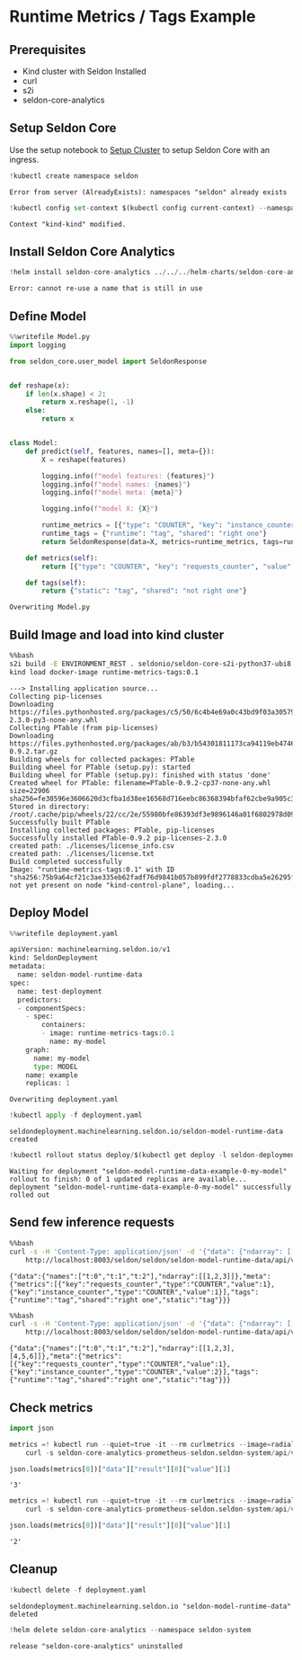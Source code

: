 # Runtime Metrics / Tags Example


## Prerequisites

 * Kind cluster with Seldon Installed
 * curl
 * s2i
 * seldon-core-analytics

 
## Setup Seldon Core

Use the setup notebook to [Setup Cluster](https://docs.seldon.io/projects/seldon-core/en/latest/examples/seldon_core_setup.html) to setup Seldon Core with an ingress.


```python
!kubectl create namespace seldon
```

    Error from server (AlreadyExists): namespaces "seldon" already exists



```python
!kubectl config set-context $(kubectl config current-context) --namespace=seldon
```

    Context "kind-kind" modified.


## Install Seldon Core Analytics


```python
!helm install seldon-core-analytics ../../../helm-charts/seldon-core-analytics -n seldon-system --wait
```

    Error: cannot re-use a name that is still in use


## Define Model


```python
%%writefile Model.py
import logging

from seldon_core.user_model import SeldonResponse


def reshape(x):
    if len(x.shape) < 2:
        return x.reshape(1, -1)
    else:
        return x


class Model:
    def predict(self, features, names=[], meta={}):
        X = reshape(features)

        logging.info(f"model features: {features}")
        logging.info(f"model names: {names}")
        logging.info(f"model meta: {meta}")

        logging.info(f"model X: {X}")

        runtime_metrics = [{"type": "COUNTER", "key": "instance_counter", "value": len(X)}]
        runtime_tags = {"runtime": "tag", "shared": "right one"}
        return SeldonResponse(data=X, metrics=runtime_metrics, tags=runtime_tags)

    def metrics(self):
        return [{"type": "COUNTER", "key": "requests_counter", "value": 1}]

    def tags(self):
        return {"static": "tag", "shared": "not right one"}      
```

    Overwriting Model.py


## Build Image and load into kind cluster


```bash
%%bash
s2i build -E ENVIRONMENT_REST . seldonio/seldon-core-s2i-python37-ubi8:1.7.0-dev runtime-metrics-tags:0.1
kind load docker-image runtime-metrics-tags:0.1
```

    ---> Installing application source...
    Collecting pip-licenses
    Downloading https://files.pythonhosted.org/packages/c5/50/6c4b4e69a0c43bd9f03a30579695093062ba72da4e3e4026cd2144dbcc71/pip_licenses-2.3.0-py3-none-any.whl
    Collecting PTable (from pip-licenses)
    Downloading https://files.pythonhosted.org/packages/ab/b3/b54301811173ca94119eb474634f120a49cd370f257d1aae5a4abaf12729/PTable-0.9.2.tar.gz
    Building wheels for collected packages: PTable
    Building wheel for PTable (setup.py): started
    Building wheel for PTable (setup.py): finished with status 'done'
    Created wheel for PTable: filename=PTable-0.9.2-cp37-none-any.whl size=22906 sha256=fe30596e3606620d3cfba1d38ee16568d716eebc86368394bfaf62cbe9a905c3
    Stored in directory: /root/.cache/pip/wheels/22/cc/2e/55980bfe86393df3e9896146a01f6802978d09d7ebcba5ea56
    Successfully built PTable
    Installing collected packages: PTable, pip-licenses
    Successfully installed PTable-0.9.2 pip-licenses-2.3.0
    created path: ./licenses/license_info.csv
    created path: ./licenses/license.txt
    Build completed successfully
    Image: "runtime-metrics-tags:0.1" with ID "sha256:75b9a64cf21c3ae335eb62fadf76d9841b057b899fdf2778833cdba5e26295f8" not yet present on node "kind-control-plane", loading...


## Deploy Model


```python
%%writefile deployment.yaml

apiVersion: machinelearning.seldon.io/v1
kind: SeldonDeployment
metadata:
  name: seldon-model-runtime-data
spec:
  name: test-deployment
  predictors:
  - componentSpecs:
    - spec:
        containers:
        - image: runtime-metrics-tags:0.1
          name: my-model
    graph:
      name: my-model
      type: MODEL
    name: example
    replicas: 1
```

    Overwriting deployment.yaml



```python
!kubectl apply -f deployment.yaml
```

    seldondeployment.machinelearning.seldon.io/seldon-model-runtime-data created



```python
!kubectl rollout status deploy/$(kubectl get deploy -l seldon-deployment-id=seldon-model-runtime-data -o jsonpath='{.items[0].metadata.name}')
```

    Waiting for deployment "seldon-model-runtime-data-example-0-my-model" rollout to finish: 0 of 1 updated replicas are available...
    deployment "seldon-model-runtime-data-example-0-my-model" successfully rolled out


## Send few inference requests


```bash
%%bash
curl -s -H 'Content-Type: application/json' -d '{"data": {"ndarray": [[1, 2, 3]]}}' \
    http://localhost:8003/seldon/seldon/seldon-model-runtime-data/api/v1.0/predictions
```

    {"data":{"names":["t:0","t:1","t:2"],"ndarray":[[1,2,3]]},"meta":{"metrics":[{"key":"requests_counter","type":"COUNTER","value":1},{"key":"instance_counter","type":"COUNTER","value":1}],"tags":{"runtime":"tag","shared":"right one","static":"tag"}}}



```bash
%%bash
curl -s -H 'Content-Type: application/json' -d '{"data": {"ndarray": [[1, 2, 3], [4, 5, 6]]}}' \
    http://localhost:8003/seldon/seldon/seldon-model-runtime-data/api/v1.0/predictions
```

    {"data":{"names":["t:0","t:1","t:2"],"ndarray":[[1,2,3],[4,5,6]]},"meta":{"metrics":[{"key":"requests_counter","type":"COUNTER","value":1},{"key":"instance_counter","type":"COUNTER","value":2}],"tags":{"runtime":"tag","shared":"right one","static":"tag"}}}


## Check metrics


```python
import json
```


```python
metrics =! kubectl run --quiet=true -it --rm curlmetrics --image=radial/busyboxplus:curl --restart=Never -- \
    curl -s seldon-core-analytics-prometheus-seldon.seldon-system/api/v1/query?query=instance_counter_total

json.loads(metrics[0])["data"]["result"][0]["value"][1]
```




    '3'




```python
metrics =! kubectl run --quiet=true -it --rm curlmetrics --image=radial/busyboxplus:curl --restart=Never -- \
    curl -s seldon-core-analytics-prometheus-seldon.seldon-system/api/v1/query?query=requests_counter_total

json.loads(metrics[0])["data"]["result"][0]["value"][1]
```




    '2'



## Cleanup


```python
!kubectl delete -f deployment.yaml
```

    seldondeployment.machinelearning.seldon.io "seldon-model-runtime-data" deleted



```python
!helm delete seldon-core-analytics --namespace seldon-system
```

    release "seldon-core-analytics" uninstalled

